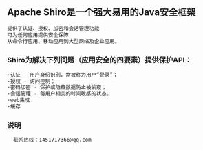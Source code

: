 ## Apache Shiro是一个强大易用的Java安全框架
```bash
提供了认证、授权、加密和会话管理功能
可为任何应用提供安全保障
从命令行应用、移动应用到大型网络及企业应用。
```

### Shiro为解决下列问题（应用安全的四要素）提供保护API：
```bash
·认证 - 用户身份识别，常被称为用户“登录”；
·授权 - 访问控制；
·密码加密 - 保护或隐藏数据防止被偷窥；
·会话管理 - 每用户相关的时间敏感的状态。
·web集成
·缓存
```

### 说明
``` bash
  联系热线：1451717366@qq.com
  
```

